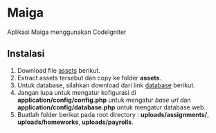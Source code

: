 # Maiga

Aplikasi Maiga menggunakan CodeIgniter

## Instalasi

1. Download file [assets](https://www.dropbox.com/s/ixkowdfy0oud7yq/assets.min.zip?dl=0) berikut.
2. Extract assets tersebut dan copy ke folder **assets**.
3. Untuk database, silahkan download dari link [database](https://www.dropbox.com/s/6e0xppo7gakodkb/maiga.sql?dl=0) berikut.
4. Jangan lupa untuk mengatur kofigurasi di **application/config/config.php** untuk mengatur *base url* dan **application/config/database.php** untuk mengatur database web.
5. Buatlah folder berikut pada root directory : **uploads/assignments/**, **uploads/homeworks**, **uploads/payrolls**.